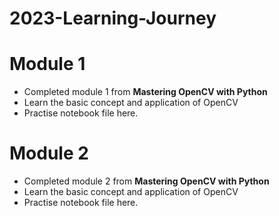 # 2023-Learning-Journey

# Module 1

- Completed module 1 from **Mastering OpenCV with Python**
- Learn the basic concept and application of OpenCV
- Practise notebook file here.

# Module 2

- Completed module 2 from **Mastering OpenCV with Python**
- Learn the basic concept and application of OpenCV
- Practise notebook file here.